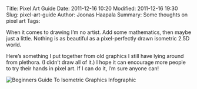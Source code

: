 Title: Pixel Art Guide
Date: 2011-12-16 10:20
Modified: 2011-12-16 19:30
Slug: pixel-art-guide
Author: Joonas Haapala
Summary: Some thoughts on pixel art
Tags:

When it comes to drawing I’m no artist. Add some mathematics, then maybe just a little. Nothing is as beautiful as a pixel-perfectly drawn isometric 2.5D world.

Here’s something I put together from old graphics I still have lying around from plethora. (I didn’t draw all of it.) I hope it can encourage more people to try their hands in pixel art. If I can do it, I’m sure anyone can!

![Beginners Guide To Isometric Graphics Infographic]({filename}/images/BeginnersGuideToIsometricGraphics.png)


